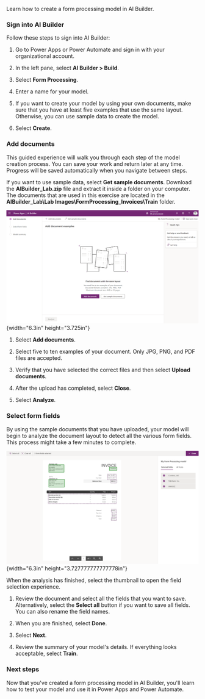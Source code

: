 Learn how to create a form processing model in AI Builder.

### Sign into AI Builder

Follow these steps to sign into AI Builder:

1.  Go to Power Apps or Power Automate and sign in with your
    organizational account.

2.  In the left pane, select **AI Builder \> Build**.

3.  Select **Form Processing**.

4.  Enter a name for your model.

5.  If you want to create your model by using your own documents, make
    sure that you have at least five examples that use the same layout.
    Otherwise, you can use sample data to create the model.

6.  Select **Create**.

### Add documents

This guided experience will walk you through each step of the model
creation process. You can save your work and return later at any time.
Progress will be saved automatically when you navigate between steps.

If you want to use sample data, select **Get sample documents**.
Download the **AIBuilder\_Lab.zip** file and extract it inside a folder
on your computer. The documents that are used in this exercise are
located in the **AIBuilder\_Lab\\Lab
Images\\FormProcessing\_Invoices\\Train** folder.

![Sample data documents](../media/image2.png){width="6.3in" height="3.725in"}

1.  Select **Add documents**.

2.  Select five to ten examples of your document. Only JPG, PNG, and PDF
    files are accepted.

3.  Verify that you have selected the correct files and then select
    **Upload documents**.

4.  After the upload has completed, select **Close**.

5.  Select **Analyze**.

### Select form fields

By using the sample documents that you have uploaded, your model will
begin to analyze the document layout to detect all the various form
fields. This process might take a few minutes to complete.

![Select form fields](../media/image3.png){width="6.3in" height="3.727777777777778in"}

When the analysis has finished, select the thumbnail to open the field
selection experience.

1.  Review the document and select all the fields that you want to save.
    Alternatively, select the **Select all** button if you want to save
    all fields. You can also rename the field names.

2.  When you are finished, select **Done**.

3.  Select **Next**.

4.  Review the summary of your model's details. If everything looks
    acceptable, select **Train**.

### Next steps

Now that you've created a form processing model in AI Builder, you'll
learn how to test your model and use it in Power Apps and Power
Automate.
